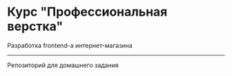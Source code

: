 # Курс "Профессиональная верстка"
Разработка frontend-a интернет-магазина
<hr>
Репозиторий для домашнего задания
